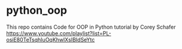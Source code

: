 # python_oop
This repo contains Code for OOP in Python tutorial by Corey Schafer
https://www.youtube.com/playlist?list=PL-osiE80TeTsqhIuOqKhwlXsIBIdSeYtc
